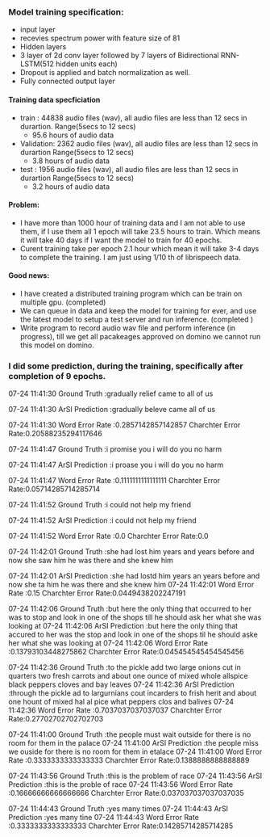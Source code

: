### Model training specification:
- input layer
 - recevies spectrum power with feature size of 81
- Hidden layers
 - 3 layer of 2d conv layer followed by 7 layers of Bidirectional RNN-LSTM(512 hidden units each)
 - Dropout is applied and batch normalization as well.
- Fully connected output layer

#### Training data specficiation 
- train : 44838 audio files (wav), all audio files are less than 12 secs in durartion. Range(5secs to 12 secs)
  - 95.6 hours of audio data
- Validation: 2362 audio files (wav), all audio files are less than 12 secs in durartion Range(5secs to 12 secs)
  - 3.8 hours of audio data
- test : 1956 audio files (wav), all audio files are less than 12 secs in durartion Range(5secs to 12 secs)
  - 3.2 hours of audio data
  
#### Problem:
- I have more than 1000 hour of training data and I am not able to use them, if I use them all 1 epoch will take 23.5 hours to 
train. Which means it will take 40 days if I want the model to train for 40 epochs. 
- Curent training take per epoch 2.1 hour which mean it will take 3-4 days to complete the training. I am just using 1/10 th of librispeech data.

#### Good news:
- I have created a distributed training program which can be train on multiple gpu. (completed)
- We can queue in data and keep the model for training for ever, and use the latest model to setup a test server and run 
inference. (completed )
- Write program to record audio wav file and perform inference (in progress), till we get all pacakeages approved on domino 
we cannot run this model on domino.

### I did some prediction, during the training, specifically after completion of 9 epochs.
07-24 11:41:30 Ground Truth :gradually relief came to all of us
 
07-24 11:41:30 ArSI Prediction :gradually beleve came all of us

07-24 11:41:30 Word Error Rate :0.2857142857142857 Charchter Error Rate:0.20588235294117646


07-24 11:41:47 Ground Truth :i promise you i will do you no harm

07-24 11:41:47 ArSI Prediction :i proase you i will do you no harm

07-24 11:41:47 Word Error Rate :0.1111111111111111 Charchter Error Rate:0.05714285714285714


07-24 11:41:52 Ground Truth :i could not help my friend

07-24 11:41:52 ArSI Prediction :i could not help my friend

07-24 11:41:52 Word Error Rate :0.0 Charchter Error Rate:0.0


07-24 11:42:01 Ground Truth :she had lost him years and years before and now she saw him he was there and she knew him

07-24 11:42:01 ArSI Prediction :she had lostd him years an years before and now she ta him he was there and she knew him
07-24 11:42:01 Word Error Rate :0.15 Charchter Error Rate:0.0449438202247191

07-24 11:42:06 Ground Truth :but here the only thing that occurred to her was to stop and look in one of the shops till he should ask her what she was looking at
07-24 11:42:06 ArSI Prediction :but here the only thing that accured to her was the stop and look in one of the shops til he should aske her what she was looking at
07-24 11:42:06 Word Error Rate :0.13793103448275862 Charchter Error Rate:0.045454545454545456

07-24 11:42:36 Ground Truth :to the pickle add two large onions cut in quarters two fresh carrots and about one ounce of mixed whole allspice black peppers cloves and bay leaves
07-24 11:42:36 ArSI Prediction :through the pickle ad to largurnians cout incarders to frish herit and about one hount of mixed hal al pice what peppers clos and balives
07-24 11:42:36 Word Error Rate :0.7037037037037037 Charchter Error Rate:0.27702702702702703

07-24 11:41:00 Ground Truth :the people must wait outside for there is no room for them in the palace
07-24 11:41:00 ArSI Prediction :the people miss we ouside for there is no room for them in etalace
07-24 11:41:00 Word Error Rate :0.3333333333333333 Charchter Error Rate:0.1388888888888889

07-24 11:43:56 Ground Truth :this is the problem of race
07-24 11:43:56 ArSI Prediction :this is the proble of race
07-24 11:43:56 Word Error Rate :0.16666666666666666 Charchter Error Rate:0.037037037037037035

07-24 11:44:43 Ground Truth :yes many times
07-24 11:44:43 ArSI Prediction :yes many tine
07-24 11:44:43 Word Error Rate :0.3333333333333333 Charchter Error Rate:0.14285714285714285


